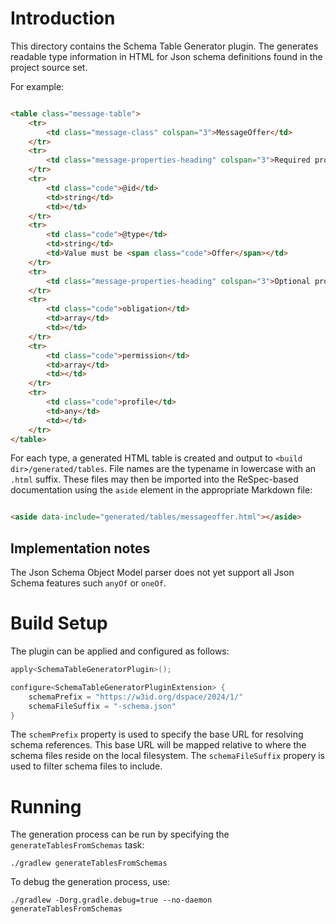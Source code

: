 # Introduction

This directory contains the Schema Table Generator plugin. The generates readable type information in HTML for Json
schema definitions found in the project source set.

For example:

```html

<table class="message-table">
    <tr>
        <td class="message-class" colspan="3">MessageOffer</td>
    </tr>
    <tr>
        <td class="message-properties-heading" colspan="3">Required properties</td>
    </tr>
    <tr>
        <td class="code">@id</td>
        <td>string</td>
        <td></td>
    </tr>
    <tr>
        <td class="code">@type</td>
        <td>string</td>
        <td>Value must be <span class="code">Offer</span></td>
    </tr>
    <tr>
        <td class="message-properties-heading" colspan="3">Optional properties</td>
    </tr>
    <tr>
        <td class="code">obligation</td>
        <td>array</td>
        <td></td>
    </tr>
    <tr>
        <td class="code">permission</td>
        <td>array</td>
        <td></td>
    </tr>
    <tr>
        <td class="code">profile</td>
        <td>any</td>
        <td></td>
    </tr>
</table>
```

For each type, a generated HTML table is created and output to `<build dir>/generated/tables`. File names are the
typename in lowercase with an `.html` suffix. These files may then be imported into the ReSpec-based documentation using
the `aside` element in the appropriate Markdown file:

```html

<aside data-include="generated/tables/messageoffer.html"></aside>
```
   
## Implementation notes

The Json Schema Object Model parser does not yet support all Json Schema features such `anyOf` or `oneOf`.  

# Build Setup

The plugin can be applied and configured as follows:

```kotlin
apply<SchemaTableGeneratorPlugin>();

configure<SchemaTableGeneratorPluginExtension> {
    schemaPrefix = "https://w3id.org/dspace/2024/1/"
    schemaFileSuffix = "-schema.json"
}
```

The `schemPrefix` property is used to specify the base URL for resolving schema references. This base URL will be mapped
relative to where the schema files reside on the local filesystem. The `schemaFileSuffix` propery is used to filter
schema files to include. 

# Running

The generation process can be run by specifying the `generateTablesFromSchemas` task:

```
./gradlew generateTablesFromSchemas
```

To debug the generation process, use:

```
./gradlew -Dorg.gradle.debug=true --no-daemon generateTablesFromSchemas
```

